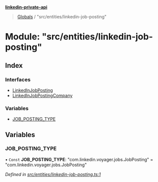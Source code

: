 **[linkedin-private-api](../README.md)**

> [Globals](../globals.md) / "src/entities/linkedin-job-posting"

# Module: "src/entities/linkedin-job-posting"

## Index

### Interfaces

* [LinkedInJobPosting](../interfaces/_src_entities_linkedin_job_posting_.linkedinjobposting.md)
* [LinkedInJobPostingCompany](../interfaces/_src_entities_linkedin_job_posting_.linkedinjobpostingcompany.md)

### Variables

* [JOB\_POSTING\_TYPE](_src_entities_linkedin_job_posting_.md#job_posting_type)

## Variables

### JOB\_POSTING\_TYPE

• `Const` **JOB\_POSTING\_TYPE**: \"com.linkedin.voyager.jobs.JobPosting\" = "com.linkedin.voyager.jobs.JobPosting"

*Defined in [src/entities/linkedin-job-posting.ts:1](https://github.com/cosiall/linkedin-private-api/blob/288d758/src/entities/linkedin-job-posting.ts#L1)*
